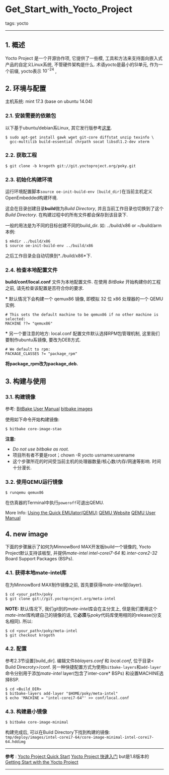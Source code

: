 # Get_Start_with_Yocto_Project

tags: yocto 

------

## 1. 概述
Yocto Project 是一个开源协作项, 它提供了一些模, 工具和方法来支持面向嵌入式产品的自定义Linux系统, 不管硬件架构是什么. 术语yocto是最小的SI单元, 作为一个前缀, yocto表示 ${10}^{-24}$ , 

## 2. 环境与配置
主机系统: mint 17.3 (base on ubuntu 14.04)

### 2.1. 安装需要的依赖包
以下基于ubuntu/debian系Linux, 其它发行版参考[这里][packages].
```
$ sudo apt-get install gawk wget git-core diffstat unzip texinfo \
  gcc-multilib build-essential chrpath socat libsdl1.2-dev xterm
```

### 2.2. 获取工程
```
$ git clone -b krogoth git://git.yoctoproject.org/poky.git 
```

### 2.3. 初始化构建环境

运行环境配置脚本`source oe-init-build-env [build_dir]`在当前主机定义OpenEmbedded构建环境.

这会在目录创建目录**build**做为*Build Directory*, 并且当前工作目录也切换到了这个*Build  Directory*. 在构建过程中的所有文件都会保存到该目录下.

一般的用法是为不同的目标创建不同的build_dir. 如: ../build/x86 or ~/build/arm
本例:
```
$ mkdir ../build/x86
$ source oe-init-build-env ../build/x86
```
之后工作目录会自动切换到*../build/x86*下.

### 2.4. 检查本地配置文件
**build/conf/local.conf** 文件为本地配置文件. 在使用 *BitBake* 开始构建你的工程之前, 请先检查该配置是否符合你的要求.

**\*** 默认情况下会构建一个 qemux86 镜像, 即模拟 32 位 x86 处理器的一个 QEMU 实例. 
```
# This sets the default machine to be qemux86 if no other machine is selected:  
MACHINE ??= "qemux86"
```

**\*** 另一个要注意的地方: local.conf 配置文件默认选择RPM包管理机制, 这里我们要制作ubuntu系镜像, 要改为DEB方式. 
```
# We default to rpm:
PACKAGE_CLASSES ?= "package_rpm"
```
**将package_rpm改为package_deb.**

## 3. 构建与使用

### 3.1. 构建镜像

参考: 
[BitBake User Manual][bitbake command]
[bitbake images][bitbake images] 

使用如下命令开始构建镜像:
```
$ bitbake core-image-stao
```

**注意:**
- *Do not use bitbake as root.*
- 项目所有者不要是root；chown -R yocto usrname:usrename 
- 这个步骤所花的时间受当前主机的处理器数量/核心数/内存/网速等影响. 时间十分漫长. 

### 3.2. 使用QEMU运行镜像

```
$ runqemu qemux86
```
在仿真器的Terminal中执行`poweroff`可退出QEMU.

More Info: 
[Using the Quick EMUlator(QEMU)][use QEMU]
[QEMU Website][QEMU Website]
[QEMU User Manual][QEMU Documentation]

## 4. new image

下面的步骤展示了如何为MinnowBord MAX开发板build一个镜像的, Yocto Project默认支持该板型, 并提供*mate-intel intel-corei7-64* 和 *inter-core2-32* Board Support Packages (BSPs).

### 4.1. 获得本地mate-intel库

在为MinnowBord MAX制作镜像之前, 首先要获得*mate-intel*层(layer).
```
$ cd <your_path>/poky
$ git clone git://git.yoctoproject.org/meta-intel
```

**NOTE:** 
默认情况下, 我们git到的*mate-intel*库会在主分支上, 但是我们要用这个*mate-intel*库构建自己的镜像的话, 它**必须**与*poky*代码库使用相同的release(分支名相同). 所以:
```
$ cd <your_path>/poky/meta-intel
$ git checkout krogoth
```

### 4.2. 配置
参考2.3节设置[build_dir].
编辑文件*bblayers.conf* 和 *local.conf*, 位于目录< Build Direcroty>/conf. 
另一种快捷配置方式为使用`bitbake-layers`和`add-layer`命令分别用于添加*mate-intel* layer(包含了inter-core\* BSPs) 和设置MACHINE选择BSP.
```
$ cd <Build_DIR>
$ bitbake-layers add-layer "$HOME/poky/meta-intel"
$ echo 'MACHINE = "intel-corei7-64"' >> conf/local.conf
```
### 4.3. 构建最小镜像 

```
$ bitbake core-image-minimal
```
构建完成后, 可以在Build Directory下找到构建的镜像: 
`tmp/deploy/images/intel-corei7-64/core-image-minimal-intel-corei7-64.hddimg`

------

**参考** : 
[Yocto Project Quick Start][yocto quick start]
[Yocto Project 快速入门][yocto 快速入门] but是1.8版本的
[Getting Start with the Yocto Project][yocto get start]

---------------------------------------------------------------------

  [yocto quick start]: http://www.yoctoproject.org/docs/current/yocto-project-qs/yocto-project-qs.html#yocto-project-qs-intro "yocto Quick Start"
  [yocto 快速入门]: https://www.zybuluo.com/XiangZhou/note/166790 "yoct project 快速入门"
  [yocto get start]:http://www.yoctoproject.org/docs/2.1/mega-manual/mega-manual.html#dev-manual-start "yocto get start"
  [packages]: http://www.yoctoproject.org/docs/2.1/ref-manual/ref-manual.html#required-packages-for-the-host-development-system "packages"
  [bitbake command]: http://www.yoctoproject.org/docs/2.1/bitbake-user-manual/bitbake-user-manual.html#bitbake-user-manual-command "bitbake"
  [bitbake images]: http://www.yoctoproject.org/docs/1.8/ref-manual/ref-manual.html#ref-images "images"
  [use QEMU]: http://www.yoctoproject.org/docs/2.1/dev-manual/dev-manual.html#dev-manual-qemu "use QEMU"
  [QEMU Website]: http://wiki.qemu.org/Main_Page "QEMU Main Page//"
  [QEMU Documentation]: http://wiki.qemu.org/Manual "QEMU Manual"
